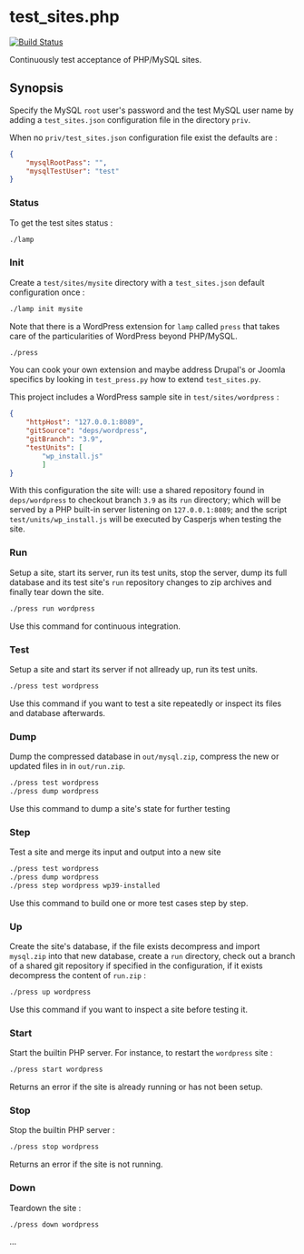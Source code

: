 test_sites.php
===
[![Build Status](https://travis-ci.org/unframed/test_sites.php.svg?branch=master)](https://travis-ci.org/unframed/test_sites.php)

Continuously test acceptance of PHP/MySQL sites.

Synopsis
---
Specify the MySQL `root` user's password and the test MySQL user name by adding a `test_sites.json` configuration file in the directory `priv`.

When no `priv/test_sites.json` configuration file exist the defaults are :

~~~json
{
    "mysqlRootPass": "",
    "mysqlTestUser": "test"
}
~~~

### Status

To get the test sites status :

~~~bash
./lamp
~~~

### Init

Create a `test/sites/mysite` directory with a `test_sites.json` default configuration once :

~~~bash
./lamp init mysite
~~~

Note that there is a WordPress extension for `lamp` called `press` that takes care of the particularities of WordPress beyond PHP/MySQL.

~~~bash
./press
~~~

You can cook your own extension and maybe address Drupal's or Joomla specifics by looking in `test_press.py` how to extend `test_sites.py`. 

This project includes a WordPress sample site in `test/sites/wordpress` :

~~~json
{
    "httpHost": "127.0.0.1:8089",
    "gitSource": "deps/wordpress",
    "gitBranch": "3.9",
    "testUnits": [
        "wp_install.js"
        ]
}
~~~

With this configuration the site will: use a shared repository found in `deps/wordpress` to checkout branch `3.9` as its `run` directory; which will be served by a PHP built-in server listening on `127.0.0.1:8089`; and the script `test/units/wp_install.js` will be executed by Casperjs when testing the site.

### Run

Setup a site, start its server, run its test units, stop the server, dump its full database and its test site's `run` repository changes to zip archives and finally tear down the site.

~~~bash
./press run wordpress
~~~

Use this command for continuous integration.

### Test

Setup a site and start its server if not allready up, run its test units.

~~~bash
./press test wordpress
~~~

Use this command if you want to test a site repeatedly or inspect its files and database afterwards.

### Dump

Dump the compressed database in `out/mysql.zip`, compress the new or updated files in in `out/run.zip`.

~~~bash
./press test wordpress
./press dump wordpress
~~~

Use this command to dump a site's state for further testing

### Step

Test a site and merge its input and output into a new site  

~~~bash
./press test wordpress
./press dump wordpress
./press step wordpress wp39-installed
~~~

Use this command to build one or more test cases step by step.

### Up

Create the site's database, if the file exists decompress and import `mysql.zip` into that new database, create a `run` directory, check out a branch of a shared git repository if specified in the configuration, if it exists decompress the content of `run.zip` :

~~~bash
./press up wordpress
~~~

Use this command if you want to inspect a site before testing it.

### Start

Start the builtin PHP server. For instance, to restart the `wordpress` site :

~~~bash
./press start wordpress
~~~

Returns an error if the site is already running or has not been setup.

### Stop

Stop the builtin PHP server :

~~~bash
./press stop wordpress
~~~

Returns an error if the site is not running.

### Down

Teardown the site :

~~~bash
./press down wordpress
~~~

...
